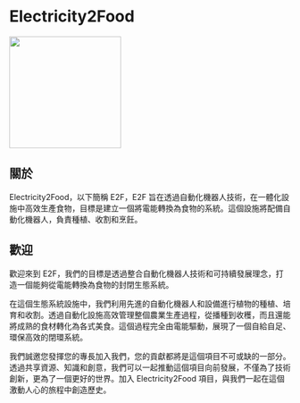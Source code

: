 # Electricity2Food

<img src="https://github.com/KL-RA/Electricity2Food/assets/19252069/67edd3be-34f5-47bf-9b48-f68a427a045a" width="200" height="200">

## 關於

Electricity2Food，以下簡稱 E2F，E2F 旨在透過自動化機器人技術，在一體化設施中高效生產食物，目標是建立一個將電能轉換為食物的系統。這個設施將配備自動化機器人，負責種植、收割和烹飪。

## 歡迎

歡迎來到 E2F，我們的目標是透過整合自動化機器人技術和可持續發展理念，打造一個能夠從電能轉換為食物的封閉生態系統。

在這個生態系統設施中，我們利用先進的自動化機器人和設備進行植物的種植、培育和收割。透過自動化設施高效管理整個農業生產過程，從播種到收穫，而且還能將成熟的食材轉化為各式美食。這個過程完全由電能驅動，展現了一個自給自足、環保高效的閉環系統。

我們誠邀您發揮您的專長加入我們，您的貢獻都將是這個項目不可或缺的一部分。透過共享資源、知識和創意，我們可以一起推動這個項目向前發展，不僅為了技術創新，更為了一個更好的世界。加入 Electricity2Food 項目，與我們一起在這個激動人心的旅程中創造歷史。
